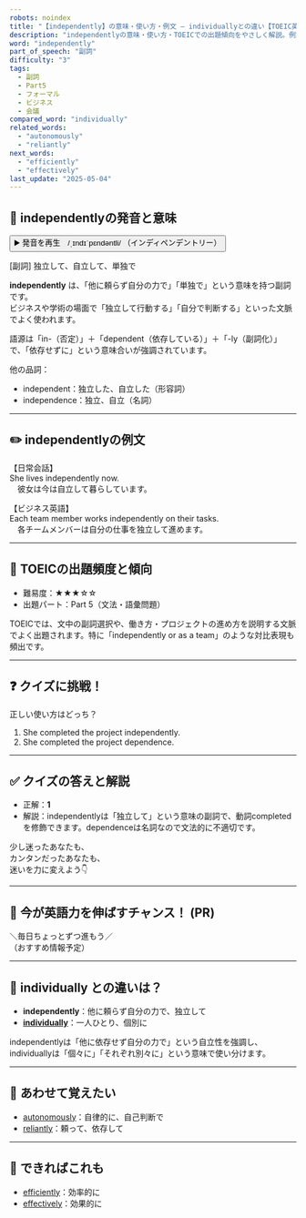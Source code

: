 ```yaml
---
robots: noindex
title: "【independently】の意味・使い方・例文 ― individuallyとの違い【TOEIC英単語】"
description: "independentlyの意味・使い方・TOEICでの出題傾向をやさしく解説。例文・クイズ付きでindividuallyとの違いもわかりやすく学べます。"
word: "independently"
part_of_speech: "副詞"
difficulty: "3"
tags:
  - 副詞
  - Part5
  - フォーマル
  - ビジネス
  - 会議
compared_word: "individually"
related_words:
  - "autonomously"
  - "reliantly"
next_words:
  - "efficiently"
  - "effectively"
last_update: "2025-05-04"
---
```


## 🔰 independentlyの発音と意味

<button class="play-audio" onclick="playTTS('independently')">
  <span class="play-audio-main">
    ▶️ 発音を再生　/ˌɪndɪˈpɛndəntli/
  </span>
  <span class="play-audio-sub">
    （インディペンデントリー）
  </span>
</button>

[副詞] 独立して、自立して、単独で

**independently** は、「他に頼らず自分の力で」「単独で」という意味を持つ副詞です。  
ビジネスや学術の場面で「独立して行動する」「自分で判断する」といった文脈でよく使われます。

語源は「in-（否定）」＋「dependent（依存している）」＋「-ly（副詞化）」で、「依存せずに」という意味合いが強調されています。

他の品詞：  
- independent：独立した、自立した（形容詞）
- independence：独立、自立（名詞）

---

## ✏️ independentlyの例文

【日常会話】  
She lives independently now.  
　彼女は今は自立して暮らしています。

【ビジネス英語】  
Each team member works independently on their tasks.  
　各チームメンバーは自分の仕事を独立して進めます。

---

## 🎯 TOEICの出題頻度と傾向

- 難易度：★★★☆☆
- 出題パート：Part 5（文法・語彙問題）

TOEICでは、文中の副詞選択や、働き方・プロジェクトの進め方を説明する文脈でよく出題されます。特に「independently or as a team」のような対比表現も頻出です。

---

## ❓ クイズに挑戦！

正しい使い方はどっち？

1. She completed the project independently.  
2. She completed the project dependence.

---

## ✅ クイズの答えと解説

- 正解：**1**
- 解説：independentlyは「独立して」という意味の副詞で、動詞completedを修飾できます。dependenceは名詞なので文法的に不適切です。

少し迷ったあなたも、  
カンタンだったあなたも、  
迷いを力に変えよう👇️

---

## 🚀 今が英語力を伸ばすチャンス！ (PR)

<div class="info-center">
＼毎日ちょっとずつ進もう／<br>  
（おすすめ情報予定）
</div>

---

## 🤔  individually との違いは？

- **independently**：他に頼らず自分の力で、独立して
- **[individually](/word/individually/)**：一人ひとり、個別に

independentlyは「他に依存せず自分の力で」という自立性を強調し、individuallyは「個々に」「それぞれ別々に」という意味で使い分けます。

---

## 🧩 あわせて覚えたい

- [autonomously](/word/autonomously/)：自律的に、自己判断で
- [reliantly](/word/reliantly/)：頼って、依存して

---

## 📖 できればこれも

- [efficiently](/word/efficiently/)：効率的に
- [effectively](/word/effectively/)：効果的に

<!-- cvid: aid03_bid11 -->
